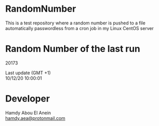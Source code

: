 # RandomNumber    
This is a test repository where a random number is pushed to a file automatically passwordless from a cron job in my Linux CentOS server    
# Random Number of the last run   
20173
      
Last update (GMT +1)    
10/12/20 10:00:01
# Developer    
Hamdy Abou El Anein   
hamdy.aea@protonmail.com
